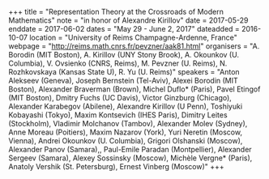 +++
title = "Representation Theory at the Crossroads of Modern Mathematics"
note = "in honor of Alexandre Kirillov"
date = 2017-05-29
enddate = 2017-06-02
dates = "May 29 - June 2, 2017"
dateadded = 2016-10-07
location = "University of Reims Champagne-Ardenne, France"
webpage = "http://reims.math.cnrs.fr/pevzner/aak81.html"
organisers = "A. Borodin (MIT Boston), A. Kirillov (UNY Stony Brook), A. Okounkov (U. Columbia), V. Ovsienko (CNRS, Reims), M. Pevzner (U. Reims), N. Rozhkovskaya (Kansas State U), R. Yu (U. Reims)"
speakers = "Anton Alekseev (Geneva), Joseph Bernstein (Tel-Aviv), Alexei Borodin (MIT Boston), Alexander Braverman (Brown), Michel Duflo* (Paris), Pavel Etingof (MIT Boston), Dmitry Fuchs (UC Davis), Victor Ginzburg (Chicago), Alexander Karabegov (Abilene), Alexandre Kirillov (U Penn), Toshiyuki Kobayashi (Tokyo), Maxim Kontsevich (IHES Paris), Dimitry Leites (Stockholm), Vladimir Molchanov (Tambov), Alexander Molev (Sydney), Anne Moreau (Poitiers), Maxim Nazarov (York), Yuri Neretin (Moscow, Vienna), Andrei Okounkov (U. Columbia), Grigori Olshanski (Moscow), Alexander Panov (Samara),, Paul-Emile Paradan (Montpellier), Alexander Sergeev (Samara), Alexey Sossinsky (Moscow), Michèle Vergne* (Paris), Anatoly Vershik (St. Petersburg), Ernest Vinberg (Moscow)"
+++
